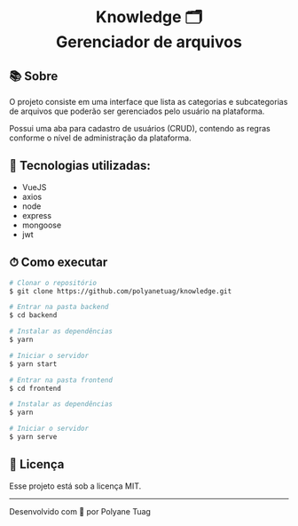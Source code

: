 <h1 align="center">  
  Knowledge 🗂 <br/> Gerenciador de arquivos
</h1>

## 📚 Sobre

O projeto consiste em uma interface que lista as categorias e subcategorias de arquivos que poderão ser gerenciados pelo usuário na plataforma. 

Possui uma aba para cadastro de usuários (CRUD), contendo as regras conforme o nível de administração da plataforma.

## 🚀 Tecnologias utilizadas:

- VueJS
- axios
- node
- express
- mongoose
- jwt

## ⏱ Como executar

```bash
# Clonar o repositório
$ git clone https://github.com/polyanetuag/knowledge.git

# Entrar na pasta backend
$ cd backend

# Instalar as dependências
$ yarn 

# Iniciar o servidor
$ yarn start

# Entrar na pasta frontend
$ cd frontend

# Instalar as dependências
$ yarn 

# Iniciar o servidor
$ yarn serve


```

## 📝 Licença

Esse projeto está sob a licença MIT.

---
Desenvolvido com 💜 por Polyane Tuag
